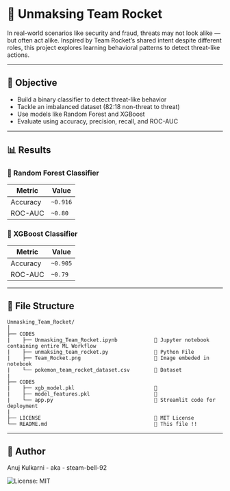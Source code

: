 # 🚀 Unmaksing Team Rocket
In real-world scenarios like security and fraud, threats may not look alike — but often act alike. Inspired by Team Rocket’s shared intent despite different roles, this project explores learning behavioral patterns to detect threat-like actions.

---

## 🎯 Objective

- Build a binary classifier to detect threat-like behavior
- Tackle an imbalanced dataset (82:18 non-threat to threat)
- Use models like Random Forest and XGBoost
- Evaluate using accuracy, precision, recall, and ROC-AUC

 ---
 
## 📊 Results

### 🔁 Random Forest Classifier   

| Metric    | Value     |                                
|-----------|-----------|                                
| Accuracy  | `~0.916`   |                              
| ROC-AUC   | `~0.80`   |                              
                                                                   
### 🔘 XGBoost Classifier

| Metric     | Value     |
|------------|-----------|
| Accuracy   | `~0.905`   |
| ROC-AUC    | `~0.79`   |

---

## 📁 File Structure

```
Unmasking_Team_Rocket/
│
├── CODES
|    ├── Unmasking_Team_Rocket.ipynb            🔹 Jupyter notebook containing entire ML Workflow
|    ├── unmaksing_team_rocket.py               🔹 Python File
|    ├── Team_Rocket.png                        🔹 Image embeded in notebook
|    └── pokemon_team_rocket_dataset.csv        🔹 Dataset
|
├── CODES
|    ├── xgb_model.pkl                          🔹 
|    ├── model_features.pkl                     🔹 
|    └── app.py                                 🔹 Streamlit code for deployment
|
├── LICENSE                                     🔹 MIT License
└── README.md                                   🔹 This file !!
```

---

## 👤 Author
Anuj Kulkarni - aka - steam-bell-92

![License: MIT](https://img.shields.io/badge/License-MIT-yellow.svg)
